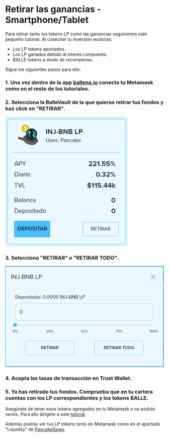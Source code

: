 # Retirar las ganancias - Smartphone/Tablet

Para retirar tanto los tokens LP como las ganancias seguiremos este pequeño tutorial. Al cosechar tu inversión recibirás:

* Los LP tokens aportados.
* Los LP ganados debido al interés compuesto.
*  BALLE tokens a modo de recompensa.

Sigue los siguientes pasos para ello:



### 1. Una vez dentro de la app [ballena.io](https://app.ballena.io/) conecta tu Metamask como en el resto de los tutoriales.

### 2. Selecciona la BalleVault de la que quieras retirar tus fondos y haz click en "RETIRAR".



![](../../../.gitbook/assets/image%20%284%29.png)



### 3. Selecciona "RETIRAR" o "RETIRAR TODO".



![](../../../.gitbook/assets/image%20%287%29.png)



### 4. Acepta las tasas de transacción en Trust Wallet.



### 5. Ya has retirado tus fondos. Comprueba que en tu cartera cuentas con los LP correspondientes y los tokens BALLE. 

Asegúrate de tener esos tokens agregados en tu Metamask o no podrás verlos. Para ello dirígete a este [tutorial](../pc/configurar-wallet-metamask-pc/como-anadir-un-token-personalizado-a-metamask.md). 

Además podrás ver tus LP tokens tanto en Metamask como en el apartado "Liquidity" de [PancakeSwap](https://pancakeswap.finance/).





